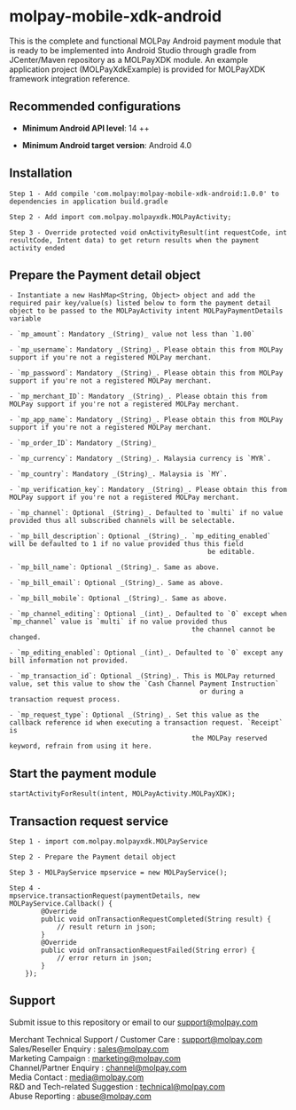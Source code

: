 <!--
# license: Copyright © 2011-2016 MOLPay Sdn Bhd. All Rights Reserved. 
-->

# molpay-mobile-xdk-android

This is the complete and functional MOLPay Android payment module that is ready to be implemented into Android Studio through gradle from JCenter/Maven repository as a MOLPayXDK module. An example application project 
(MOLPayXdkExample) is provided for MOLPayXDK framework integration reference.

## Recommended configurations

- __Minimum Android API level__: 14 ++

- __Minimum Android target version__: Android 4.0

## Installation

    Step 1 - Add compile 'com.molpay:molpay-mobile-xdk-android:1.0.0' to dependencies in application build.gradle

    Step 2 - Add import com.molpay.molpayxdk.MOLPayActivity;

    Step 3 - Override protected void onActivityResult(int requestCode, int resultCode, Intent data) to get return results when the payment activity ended

## Prepare the Payment detail object

    - Instantiate a new HashMap<String, Object> object and add the required pair key/value(s) listed below to form the payment detail object to be passed to the MOLPayActivity intent MOLPayPaymentDetails variable

    - `mp_amount`: Mandatory _(String)_ value not less than `1.00`

    - `mp_username`: Mandatory _(String)_. Please obtain this from MOLPay support if you're not a registered MOLPay merchant.

    - `mp_password`: Mandatory _(String)_. Please obtain this from MOLPay support if you're not a registered MOLPay merchant.

    - `mp_merchant_ID`: Mandatory _(String)_. Please obtain this from MOLPay support if you're not a registered MOLPay merchant.

    - `mp_app_name`: Mandatory _(String)_. Please obtain this from MOLPay support if you're not a registered MOLPay merchant.

    - `mp_order_ID`: Mandatory _(String)_

    - `mp_currency`: Mandatory _(String)_. Malaysia currency is `MYR`.

    - `mp_country`: Mandatory _(String)_. Malaysia is `MY`.

    - `mp_verification_key`: Mandatory _(String)_. Please obtain this from MOLPay support if you're not a registered MOLPay merchant.

    - `mp_channel`: Optional _(String)_. Defaulted to `multi` if no value provided thus all subscribed channels will be selectable.

    - `mp_bill_description`: Optional _(String)_. `mp_editing_enabled` will be defaulted to 1 if no value provided thus this field
                                                      be editable.

    - `mp_bill_name`: Optional _(String)_. Same as above.

    - `mp_bill_email`: Optional _(String)_. Same as above.

    - `mp_bill_mobile`: Optional _(String)_. Same as above.

    - `mp_channel_editing`: Optional _(int)_. Defaulted to `0` except when `mp_channel` value is `multi` if no value provided thus
                                                  the channel cannot be changed.

    - `mp_editing_enabled`: Optional _(int)_. Defaulted to `0` except any bill information not provided.

    - `mp_transaction_id`: Optional _(String)_. This is MOLPay returned value, set this value to show the `Cash Channel Payment Instruction`
                                                    or during a transaction request process.

    - `mp_request_type`: Optional _(String)_. Set this value as the callback reference id when executing a transaction request. `Receipt` is
                                                  the MOLPay reserved keyword, refrain from using it here.

## Start the payment module

    startActivityForResult(intent, MOLPayActivity.MOLPayXDK);

## Transaction request service

    Step 1 - import com.molpay.molpayxdk.MOLPayService

    Step 2 - Prepare the Payment detail object

    Step 3 - MOLPayService mpservice = new MOLPayService();

    Step 4 - 
    mpservice.transactionRequest(paymentDetails, new MOLPayService.Callback() {
            @Override
            public void onTransactionRequestCompleted(String result) {
                // result return in json;
            }
            @Override
            public void onTransactionRequestFailed(String error) {
                // error return in json;
            }
        });

## Support

Submit issue to this repository or email to our support@molpay.com

Merchant Technical Support / Customer Care : support@molpay.com<br>
Sales/Reseller Enquiry : sales@molpay.com<br>
Marketing Campaign : marketing@molpay.com<br>
Channel/Partner Enquiry : channel@molpay.com<br>
Media Contact : media@molpay.com<br>
R&D and Tech-related Suggestion : technical@molpay.com<br>
Abuse Reporting : abuse@molpay.com